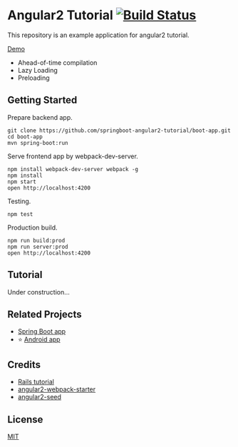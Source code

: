 # Angular2 Tutorial [![Build Status][travis-image]][travis-url]

This repository is an example application for angular2 tutorial.

[Demo](https://micropost.hana053.com/)

* Ahead-of-time compilation
* Lazy Loading
* Preloading 

## Getting Started

Prepare backend app.

```
git clone https://github.com/springboot-angular2-tutorial/boot-app.git
cd boot-app
mvn spring-boot:run
```

Serve frontend app by webpack-dev-server.

```
npm install webpack-dev-server webpack -g
npm install
npm start
open http://localhost:4200
```

Testing.

```
npm test
```

Production build.

```
npm run build:prod
npm run server:prod
open http://localhost:4200
```

## Tutorial

Under construction...

## Related Projects

* [Spring Boot app](https://github.com/springboot-angular2-tutorial/boot-app)
* :star: [Android app](https://github.com/springboot-angular2-tutorial/android-app)

## Credits

* [Rails tutorial](https://github.com/railstutorial/sample_app_rails_4)
* [angular2-webpack-starter](https://github.com/AngularClass/angular2-webpack-starter)
* [angular2-seed](https://github.com/mgechev/angular2-seed)

## License

[MIT](/LICENSE)

[travis-url]: https://travis-ci.org/springboot-angular2-tutorial/angular2-app
[travis-image]: https://travis-ci.org/springboot-angular2-tutorial/angular2-app.svg
